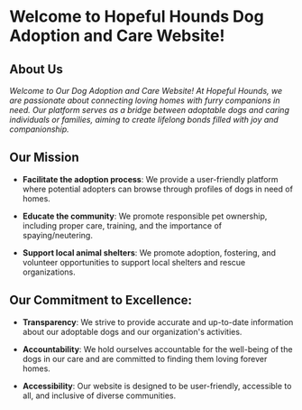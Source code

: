 # Welcome to Hopeful Hounds Dog Adoption and Care Website!

## About Us

_Welcome to Our Dog Adoption and Care Website! At Hopeful Hounds, we are passionate about connecting loving homes with furry companions in need. Our platform serves as a bridge between adoptable dogs and caring individuals or families, aiming to create lifelong bonds filled with joy and companionship._

## Our Mission

- **Facilitate the adoption process**: We provide a user-friendly platform where potential adopters can browse through profiles of dogs in need of homes.

- **Educate the community**: We promote responsible pet ownership, including proper care, training, and the importance of spaying/neutering.

- **Support local animal shelters**: We promote adoption, fostering, and volunteer opportunities to support local shelters and rescue organizations.

## Our Commitment to Excellence:

- **Transparency**: We strive to provide accurate and up-to-date information about our adoptable dogs and our organization's activities.

- **Accountability**: We hold ourselves accountable for the well-being of the dogs in our care and are committed to finding them loving forever homes.

- **Accessibility**: Our website is designed to be user-friendly, accessible to all, and inclusive of diverse communities.
